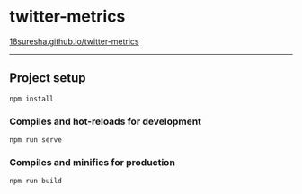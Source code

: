 # twitter-metrics

[18suresha.github.io/twitter-metrics](https://18suresha.github.io/twitter-metrics)

***

## Project setup
```
npm install
```

### Compiles and hot-reloads for development
```
npm run serve
```

### Compiles and minifies for production
```
npm run build
```
